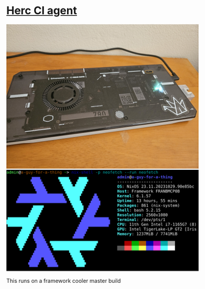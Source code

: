 # [Herc CI agent](https://docs.hercules-ci.com/hercules-ci-agent/)

![cooler master build](coolermaster.jpg "cooler master build")
![qd@a-guy-for-a-thing neofetch](neofetch.png "qd@a-guy-for-a-thing neofetch")

This runs on a framework cooler master build
